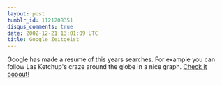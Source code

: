 ```yaml
---
layout: post
tumblr_id: 1121208351
disqus_comments: true
date: 2002-12-21 13:01:09 UTC
title: Google Zeitgeist
---
```


Google has made a resume of this years searches. For example you can follow Las Ketchup's craze around the globe in a nice graph. <a href="http://www.google.com/intl/sv/press/zeitgeist.html" target="_blank">Check it oooout!</a>
